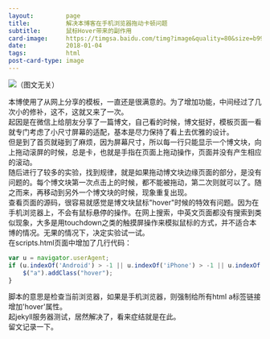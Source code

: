```yaml
---
layout:         page
title:          解决本博客在手机浏览器拖动卡顿问题
subtitle:       鼠标Hover带来的副作用
card-image:     https://timgsa.baidu.com/timg?image&quality=80&size=b9999_10000&sec=1515070059275&di=23a7f9343b79e3c1b892cd216c2f877b&imgtype=0&src=http%3A%2F%2Fimg3.3lian.com%2F2013%2Fs1%2F30%2Fd%2F62.jpg
date:           2018-01-04
tags:           html
post-card-type: image
---
```

![](https://timgsa.baidu.com/timg?image&quality=80&size=b9999_10000&sec=1515070059275&di=23a7f9343b79e3c1b892cd216c2f877b&imgtype=0&src=http%3A%2F%2Fimg3.3lian.com%2F2013%2Fs1%2F30%2Fd%2F62.jpg)（图文无关）

本博使用了从网上分享的模板，一直还是很满意的。为了增加功能，中间经过了几次小的修补，这不，这就又来了一次。  
起因是在微信上给朋友分享了一篇博文，自己看的时候，博文挺好，模板页面一看就专门考虑了小尺寸屏幕的适配，基本是尽力保持了看上去优雅的设计。  
但是到了首页就碰到了麻烦，因为屏幕尺寸，所以每一行只能显示一个博文块，向上拖动滚屏的时候，总是卡，也就是手指在页面上拖动操作，页面并没有产生相应的滚动。  
随后进行了较多的实验，找到规律，就是如果拖动博文块边缘页面的部分，是没有问题的。每个博文块第一次点击上的时候，都不能被拖动，第二次则就可以了。随之而来，再移动到另外一个博文块的时候，现象重复出现。  
查看页面的源码，很容易就感觉是博文块鼠标"hover"时候的特效有问题。因为在手机浏览器上，不会有鼠标悬停的操作。在网上搜索，中英文页面都没有搜索到类似现象，大多是用touchdown之类的触摸屏操作来模拟鼠标的方式，并不适合本博的情况。无果的情况下，决定实验试一试。  
在scripts.html页面中增加了几行代码：
```javascript
var u = navigator.userAgent;
if (u.indexOf('Android') > -1 || u.indexOf('iPhone') > -1 || u.indexOf('iPad') > -1){
	$("a").addClass("hover");
}
```
脚本的意思是检查当前浏览器，如果是手机浏览器，则强制给所有html a标签链接增加'hover'属性。  
起jekyll服务器测试，居然解决了，看来症结就是在此。  
留文记录一下。  


